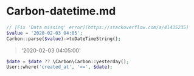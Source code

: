 # Carbon-datetime.md

```php
// [Fix 'Data missing' error](https://stackoverflow.com/a/41435235)
$value = '2020-02-03 04:05';
Carbon::parse($value)->toDateTimeString();
```
>  '2020-02-03 04:05:00'

```php
$date = $date ?? \Carbon\Carbon::yesterday();
User::where('created_at', '<=', $date);
```
